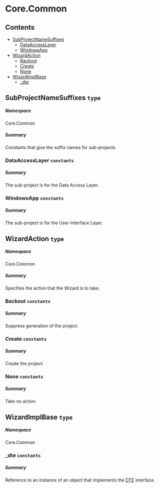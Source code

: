 <a name='assembly'></a>
# Core.Common

## Contents

- [SubProjectNameSuffixes](#T-Core-Common-SubProjectNameSuffixes 'Core.Common.SubProjectNameSuffixes')
  - [DataAccessLayer](#F-Core-Common-SubProjectNameSuffixes-DataAccessLayer 'Core.Common.SubProjectNameSuffixes.DataAccessLayer')
  - [WindowsApp](#F-Core-Common-SubProjectNameSuffixes-WindowsApp 'Core.Common.SubProjectNameSuffixes.WindowsApp')
- [WizardAction](#T-Core-Common-WizardAction 'Core.Common.WizardAction')
  - [Backout](#F-Core-Common-WizardAction-Backout 'Core.Common.WizardAction.Backout')
  - [Create](#F-Core-Common-WizardAction-Create 'Core.Common.WizardAction.Create')
  - [None](#F-Core-Common-WizardAction-None 'Core.Common.WizardAction.None')
- [WizardImplBase](#T-Core-Common-WizardImplBase 'Core.Common.WizardImplBase')
  - [_dte](#F-Core-Common-WizardImplBase-_dte 'Core.Common.WizardImplBase._dte')

<a name='T-Core-Common-SubProjectNameSuffixes'></a>
## SubProjectNameSuffixes `type`

##### Namespace

Core.Common

##### Summary

Constants that give the suffix names for sub-projects.

<a name='F-Core-Common-SubProjectNameSuffixes-DataAccessLayer'></a>
### DataAccessLayer `constants`

##### Summary

The sub-project is for the Data Access Layer.

<a name='F-Core-Common-SubProjectNameSuffixes-WindowsApp'></a>
### WindowsApp `constants`

##### Summary

The sub-project is for the User-Interface Layer.

<a name='T-Core-Common-WizardAction'></a>
## WizardAction `type`

##### Namespace

Core.Common

##### Summary

Specifies the action that the Wizard is to take.

<a name='F-Core-Common-WizardAction-Backout'></a>
### Backout `constants`

##### Summary

Suppress generation of the project.

<a name='F-Core-Common-WizardAction-Create'></a>
### Create `constants`

##### Summary

Create the project.

<a name='F-Core-Common-WizardAction-None'></a>
### None `constants`

##### Summary

Take no action.

<a name='T-Core-Common-WizardImplBase'></a>
## WizardImplBase `type`

##### Namespace

Core.Common

<a name='F-Core-Common-WizardImplBase-_dte'></a>
### _dte `constants`

##### Summary

Reference to an instance of an object that implements the
[DTE](#T-EnvDTE-DTE 'EnvDTE.DTE') interface.
